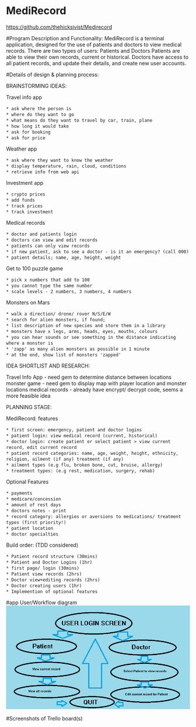 # MediRecord

https://github.com/thehicksivist/Medirecord

#Program Description and Functionality:
MediRecord is a terminal application, designed for the use of patients and doctors to view medical records.
There are two types of users: Patients and Doctors
Patients are able to view their own records, current or historical.
Doctors have access to all patient records, and update their details, and create new user accounts.

#Details of design & planning process:

BRAINSTORMING IDEAS:

Travel info app

	* ask where the person is
	* where do they want to go
	* what means do they want to travel by car, train, plane
	* how long it would take
	* ask for booking
	* ask for price

Weather app

	* ask where they want to know the weather
	* display temperature, rain, cloud, conditions
	* retrieve info from web api

Investment app

	* crypto prices
	* add funds
	* track prices
	* track investment

Medical records

	* doctor and patients login
	* doctors can view and edit records
	* patients can only view records
	* if new patient, ask to see a doctor - is it an emergency? (call 000)
	* patient details; name, age, height, weight

Get to 100 puzzle game

	* pick x numbers that add to 100
	* you cannot type the same number
	* scale levels - 2 numbers, 3 numbers, 4 numbers

Monsters on Mars

	* walk a direction/ drone/ rover N/S/E/W
	* search for alien monsters, if found;
	* list description of new species and store them in a library
	* monsters have x legs, arms, heads, eyes, mouths, colours
	* you can hear sounds or see something in the distance indicating where a monster is
	* 'zapp' as many alien monsters as possible in 1 minute
	* at the end, show list of monsters 'zapped'


IDEA SHORTLIST AND RESEARCH:

Travel Info App - need gem to determine distance between locations
monster game - need gem to display map with player location and monster locations
medical records - already have encrypt/ decrypt code, seems a more feasible idea


PLANNING STAGE:

MediRecord: features

	* first screen: emergency, patient and doctor logins
	* patient login: view medical record (current, historical)
	* doctor login: create patient or select patient > view current record, edit current record
	* patient record categories: name, age, weight, height, ethnicity, religion, ailment (if any) treatment (if any)
	* ailment types (e.g flu, broken bone, cut, bruise, allergy)
	* treatment types: (e.g rest, medication, surgery, rehab)

Optional Features

	* payments
	* medicare/concession
	* amount of rest days
	* doctors notes - print
	* record category: allergies or aversions to medications/ treatment types (first priority!)
	* patient location
	* doctor specialties

Build order: (TDD considered)

	* Patient record structure (30mins)
	* Patient and Doctor Logins (1hr)
	* first page/ login (30mins)
    * Patient view records (2hrs)
	* Doctor view+editing records (2hrs)
    * Doctor creating users (1hr)
	* Implemention of optional features

#app User/Workflow diagram
![App User/ Workflow Diagram](docs/UserWorkflowDiagram.png)

#Screenshots of Trello board(s)
